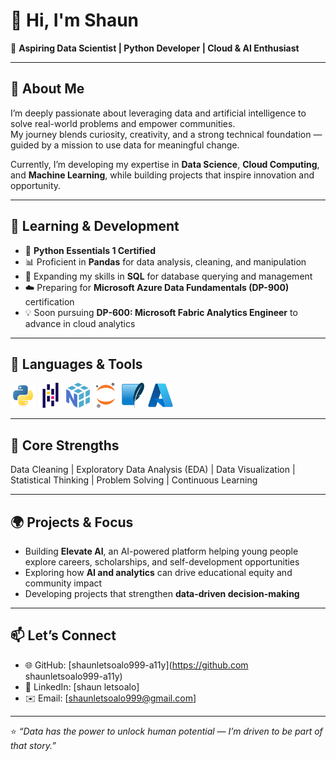 # 👋 Hi, I'm Shaun  

🎯 **Aspiring Data Scientist | Python Developer | Cloud & AI Enthusiast**  

---

## 🧠 About Me  
I’m deeply passionate about leveraging data and artificial intelligence to solve real-world problems and empower communities.  
My journey blends curiosity, creativity, and a strong technical foundation — guided by a mission to use data for meaningful change.  

Currently, I’m developing my expertise in **Data Science**, **Cloud Computing**, and **Machine Learning**, while building projects that inspire innovation and opportunity.  

---

## 🚀 Learning & Development  
- 🐍 **Python Essentials 1 Certified**  
- 📊 Proficient in **Pandas** for data analysis, cleaning, and manipulation  
- 🧩 Expanding my skills in **SQL** for database querying and management  
- ☁️ Preparing for **Microsoft Azure Data Fundamentals (DP-900)** certification  
- 💡 Soon pursuing **DP-600: Microsoft Fabric Analytics Engineer** to advance in cloud analytics  

---

## 💼 Languages & Tools  

<p align="left">
  <img src="https://raw.githubusercontent.com/devicons/devicon/master/icons/python/python-original.svg" alt="Python" width="40" height="40"/>
  <img src="https://raw.githubusercontent.com/devicons/devicon/master/icons/pandas/pandas-original.svg" alt="Pandas" width="40" height="40"/>
  <img src="https://raw.githubusercontent.com/devicons/devicon/master/icons/numpy/numpy-original.svg" alt="NumPy" width="40" height="40"/>
  <img src="https://raw.githubusercontent.com/devicons/devicon/master/icons/jupyter/jupyter-original.svg" alt="Jupyter" width="40" height="40"/>
  <img src="https://raw.githubusercontent.com/devicons/devicon/master/icons/sqlite/sqlite-original.svg" alt="SQL" width="40" height="40"/>
  <img src="https://raw.githubusercontent.com/devicons/devicon/master/icons/azure/azure-original.svg" alt="Microsoft Azure" width="40" height="40"/>
</p>

---

## 🧩 Core Strengths  
Data Cleaning | Exploratory Data Analysis (EDA) | Data Visualization | Statistical Thinking | Problem Solving | Continuous Learning  

---

## 🌍 Projects & Focus  
- Building **Elevate AI**, an AI-powered platform helping young people explore careers, scholarships, and self-development opportunities  
- Exploring how **AI and analytics** can drive educational equity and community impact  
- Developing projects that strengthen **data-driven decision-making**  

---

## 📫 Let’s Connect  
- 🌐 GitHub: [shaunletsoalo999-a11y](https://github.com shaunletsoalo999-a11y)   
- 💼 LinkedIn: [shaun letsoalo]  
- ✉️ Email: [shaunletsoalo999@gmail.com]    

---

⭐ *“Data has the power to unlock human potential — I’m driven to be part of that story.”*
